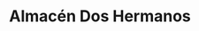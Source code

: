 ---
title: "Almacén Dos Hermanos"
url: /san-pedro-sula/almacen-dos-hermanos-7-calle-so/
shop: Betten
---